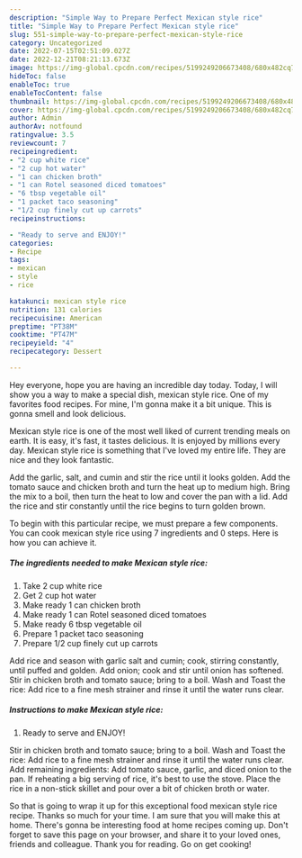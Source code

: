 ```yaml
---
description: "Simple Way to Prepare Perfect Mexican style rice"
title: "Simple Way to Prepare Perfect Mexican style rice"
slug: 551-simple-way-to-prepare-perfect-mexican-style-rice
category: Uncategorized
date: 2022-07-15T02:51:09.027Z
date: 2022-12-21T08:21:13.673Z
image: https://img-global.cpcdn.com/recipes/5199249206673408/680x482cq70/mexican-style-rice-recipe-main-photo.jpg
hideToc: false
enableToc: true
enableTocContent: false
thumbnail: https://img-global.cpcdn.com/recipes/5199249206673408/680x482cq70/mexican-style-rice-recipe-main-photo.jpg
cover: https://img-global.cpcdn.com/recipes/5199249206673408/680x482cq70/mexican-style-rice-recipe-main-photo.jpg
author: Admin
authorAv: notfound
ratingvalue: 3.5
reviewcount: 7
recipeingredient:
- "2 cup white rice"
- "2 cup hot water"
- "1 can chicken broth"
- "1 can Rotel seasoned diced tomatoes"
- "6 tbsp vegetable oil"
- "1 packet taco seasoning"
- "1/2 cup finely cut up carrots"
recipeinstructions:

- "Ready to serve and ENJOY!"
categories:
- Recipe
tags:
- mexican
- style
- rice

katakunci: mexican style rice 
nutrition: 131 calories
recipecuisine: American
preptime: "PT38M"
cooktime: "PT47M"
recipeyield: "4"
recipecategory: Dessert

---
```



Hey everyone, hope you are having an incredible day today. Today, I will show you a way to make a special dish, mexican style rice. One of my favorites food recipes. For mine, I'm gonna make it a bit unique. This is gonna smell and look delicious.

Mexican style rice is one of the most well liked of current trending meals on earth. It is easy, it's fast, it tastes delicious. It is enjoyed by millions every day. Mexican style rice is something that I've loved my entire life. They are nice and they look fantastic.

Add the garlic, salt, and cumin and stir the rice until it looks golden. Add the tomato sauce and chicken broth and turn the heat up to medium high. Bring the mix to a boil, then turn the heat to low and cover the pan with a lid. Add the rice and stir constantly until the rice begins to turn golden brown.


To begin with this particular recipe, we must prepare a few components. You can cook mexican style rice using 7 ingredients and 0 steps. Here is how you can achieve it.

<!--inarticleads1-->

##### The ingredients needed to make Mexican style rice:

1. Take 2 cup white rice
1. Get 2 cup hot water
1. Make ready 1 can chicken broth
1. Make ready 1 can Rotel seasoned diced tomatoes
1. Make ready 6 tbsp vegetable oil
1. Prepare 1 packet taco seasoning
1. Prepare 1/2 cup finely cut up carrots


Add rice and season with garlic salt and cumin; cook, stirring constantly, until puffed and golden. Add onion; cook and stir until onion has softened. Stir in chicken broth and tomato sauce; bring to a boil. Wash and Toast the rice: Add rice to a fine mesh strainer and rinse it until the water runs clear. 

<!--inarticleads2-->

##### Instructions to make Mexican style rice:


1. Ready to serve and ENJOY!

Stir in chicken broth and tomato sauce; bring to a boil. Wash and Toast the rice: Add rice to a fine mesh strainer and rinse it until the water runs clear. Add remaining ingredients: Add tomato sauce, garlic, and diced onion to the pan. If reheating a big serving of rice, it&#39;s best to use the stove. Place the rice in a non-stick skillet and pour over a bit of chicken broth or water. 

So that is going to wrap it up for this exceptional food mexican style rice recipe. Thanks so much for your time. I am sure that you will make this at home. There's gonna be interesting food at home recipes coming up. Don't forget to save this page on your browser, and share it to your loved ones, friends and colleague. Thank you for reading. Go on get cooking!
